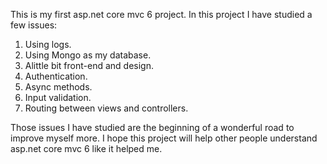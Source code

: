 This is my first asp.net core mvc 6 project. In this project I have studied a few issues:

1. Using logs.
2. Using Mongo as my database.
3. Alittle bit front-end and design.
4. Authentication.
5. Async methods.
6. Input validation.
7. Routing between views and controllers.

Those issues I have studied are the beginning of a wonderful road to improve myself more. I hope this project will help other people understand asp.net core mvc 6 like it helped me.
